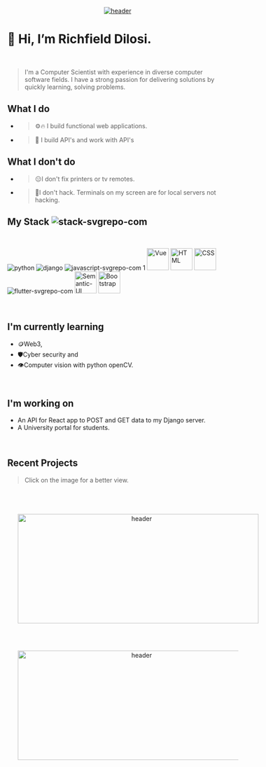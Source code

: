<p align="center" justify="between">
<a href="https://www.startall.net/" target="_blank" rel"noreferrer"><img src="https://user-images.githubusercontent.com/67489180/191627512-52535ab5-0a12-4cc9-93e4-b959e012d85c.svg" alt="header"/></a></p>

# 👋 Hi, I’m Richfield Dilosi.

</br>

> I'm a Computer Scientist with experience in diverse computer software fields. I have a strong passion for delivering solutions by quickly learning, solving problems.

</b>

## What I do
- > ⚙️🔥 I build functional web applications.
- > 🔄 I build API's and work with API's

## What I don't do
- > 😑I don't fix printers or tv remotes.
- > 🚫I don't hack. Terminals on my screen are for local servers not hacking.



## My Stack ![stack-svgrepo-com](https://user-images.githubusercontent.com/67489180/191628805-47486bc9-a474-4e5a-a958-cff0471ebb19.svg)
</br>

![python](https://user-images.githubusercontent.com/67489180/191628898-770c539c-fe20-4bb5-89ce-8506eba24b48.svg)
![django](https://user-images.githubusercontent.com/67489180/191629509-23fd462f-646a-40c7-85e5-e12c16bf7602.svg)
![javascript-svgrepo-com 1](https://user-images.githubusercontent.com/67489180/191628925-a0d952b3-b80d-400e-a68e-57808ae52d09.svg)
<img width=50 height=50 src="https://user-images.githubusercontent.com/67489180/191630405-c30652c4-10ed-493a-81eb-0f5059940b5e.svg" alt="Vue">
<img width=50 height=50 src="https://user-images.githubusercontent.com/67489180/191628959-eae7ad9f-bd13-4e88-a316-af9d00d8df59.svg" alt="HTML">
<img width=50 height=50 src="https://user-images.githubusercontent.com/67489180/191629503-c422a034-ce75-4666-ae55-e7d9924795a0.svg" alt="CSS">
![flutter-svgrepo-com](https://user-images.githubusercontent.com/67489180/191628948-e52d8593-ec57-4e56-b7e7-3d2064554adb.svg)
<img width=50 height=50 src="https://user-images.githubusercontent.com/67489180/191630401-0a2c5c87-8892-4de3-9804-30e26557e6d3.svg" alt="Semantic-UI">
<img width=50 height=50 src="https://user-images.githubusercontent.com/67489180/191630397-fdb6d132-0184-4c56-a875-d33585d117e9.svg" alt="Bootstrap">

</br>

## I'm currently learning
- 🪙Web3,
- 🛡️Cyber security and
- 👁️Computer vision with python openCV.

</br>

## I'm working on
- An API for React app to POST and GET data to my Django server.
- A University portal for students.
</br>


## Recent Projects
> Click on the image for a better view.

</br>

<p align="center" style="display:flex;">
<a href="https://payshop.pythonanywhere.com/" target="_blank" rel"noreferrer"><img width=550 height=250 style="padding:1.5rem; object-fit:contain;" src="https://user-images.githubusercontent.com/67489180/191634112-62845d13-1573-4a0c-91d9-3c1edbcca094.PNG" alt="header"/></a></p>
<p align="center">
<a href="https://fms.pythonanywhere.com/" target="_blank" rel"noreferrer"><img width=550 height=250 style="padding:1.5rem; object-fit:contain;" src="https://user-images.githubusercontent.com/67489180/191634109-0ab3d368-d7a3-4cba-86d2-f9a02b2adb73.PNG" alt="header"/></a>
</p>

<!---
Richie003/Richie003 is a ✨ special ✨ repository because its `README.md` (this file) appears on your GitHub profile.
You can click the Preview link to take a look at your changes.
--->
